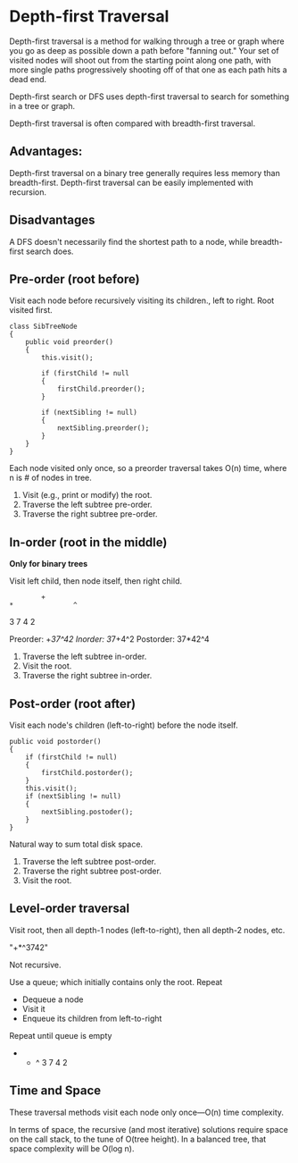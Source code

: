 Depth-first Traversal
=====================

Depth-first traversal is a method for walking through a tree or graph where you go as deep as possible down a path before "fanning out." Your set of visited nodes will shoot out from the starting point along one path, with more single paths progressively shooting off of that one as each path hits a dead end.

Depth-first search or DFS uses depth-first traversal to search for something in a tree or graph.

Depth-first traversal is often compared with breadth-first traversal.

## Advantages:

Depth-first traversal on a binary tree generally requires less memory than breadth-first.
Depth-first traversal can be easily implemented with recursion.

## Disadvantages

A DFS doesn't necessarily find the shortest path to a node, while breadth-first search does.


## Pre-order (root before)

Visit each node before recursively visiting its children., left to right. Root visited first. 

```
class SibTreeNode
{
    public void preorder()
    {
        this.visit();
        
        if (firstChild != null 
        {
            firstChild.preorder();
        }
        
        if (nextSibling != null) 
        {
            nextSibling.preorder();
        }
    }
}
```

 Each node visited only once, so a preorder traversal takes O(n) time, where n is # of nodes in tree.

1. Visit (e.g., print or modify) the root.
2. Traverse the left subtree pre-order.
3. Traverse the right subtree pre-order.

## In-order (root in the middle)

__Only for binary trees__

Visit left child, then node itself, then right child. 

            +
    *               ^
3       7       4       2

Preorder: +*37^42
Inorder: 3*7+4^2
Postorder: 37*42^4

1. Traverse the left subtree in-order.
2. Visit the root.
3. Traverse the right subtree in-order.

## Post-order (root after)

Visit each node's children (left-to-right) before the node itself.

```
public void postorder()
{
    if (firstChild != null)
    {
        firstChild.postorder();
    }
    this.visit();
    if (nextSibling != null)
    {
        nextSibling.postoder();
    }
}
```

Natural way to sum total disk space.

1. Traverse the left subtree post-order.
2. Traverse the right subtree post-order.
3. Visit the root.


## Level-order traversal

Visit root, then all depth-1 nodes (left-to-right), then all depth-2 nodes, etc.

"+*^3742"

Not recursive.

Use a queue; which initially contains only the root. Repeat 
* Dequeue a node
* Visit it
* Enqueue its children from left-to-right

Repeat until queue is empty

+ * ^ 3 7 4 2



## Time and Space

These traversal methods visit each node only once—O(n) time complexity.

In terms of space, the recursive (and most iterative) solutions require space on the call stack, to the tune of O(tree height). In a balanced tree, that space complexity will be O(log n). 

